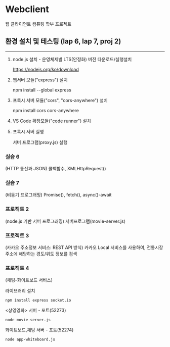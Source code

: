 # Webclient
웹 클라이언트 컴퓨팅 학부 프로젝트

## 환경 설치 및 테스팅 (lap 6, lap 7, proj 2)
***


1. node.js 설치 -  운영체제별 LTS(안정화) 버전 다운로드/실행설치


    https://nodejs.org/ko/download


2. 웹서버 모듈("express") 설치


    npm install --global express


3. 프록시 서버 모듈("cors", "cors-anywhere") 설치


    npm install cors cors-anywhere


4. VS Code 확장모듈("code runner") 설치
   
5. 프록시 서버 실행
   
   서버 프로그램(proxy.js) 실행




### 실습 6
(HTTP 통신과 JSON)  콜백함수, XMLHttpRequest()

### 실습 7 
(비동기 프로그래밍)  Promise(), fetch(), async()-await

### 프로젝트 2
(node.js 기반 서버 프로그래밍)  서버프로그램(movie-server.js) 

### 프로젝트 3
(카카오 주소정보 서비스: REST API 방식) 카카오 Local 서비스를 사용하여, 전통시장 주소에 해당하는 경도/위도 정보를 검색

### 프로젝트 4
(채팅-화이트보드 서비스)


라이브러리 설치

    npm install express socket.io

<상영영화> 서버 - 포트(52273)

    node movie-server.js 

화이트보드,채팅 서버 -  포트(52274)

    node app-whiteboard.js   

